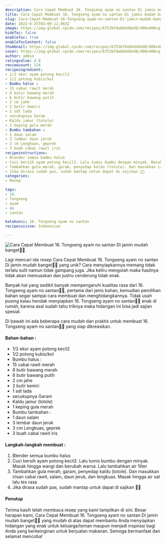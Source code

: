 ```yaml
---
description: Cara Cepat Membuat 16. Tongseng ayam no santan Di jamin mudah banget"
title: Cara Cepat Membuat 16. Tongseng ayam no santan Di jamin mudah banget
slug: Cara-Cepat-Membuat-16-Tongseng-ayam-no-santan-Di-jamin-mudah-banget
date: 2022-6-25T03:09:12.063Z
image: https://img-global.cpcdn.com/recipes/6753bfdab6ddded8/400x400cq70/photo.jpg
hideToc: false
enableToc: true
enableTocContent: false
thumbnail: https://img-global.cpcdn.com/recipes/6753bfdab6ddded8/400x400cq70/photo.jpg
cover: https://img-global.cpcdn.com/recipes/6753bfdab6ddded8/400x400cq70/photo.jpg
author: admin
ratingvalue: 4.8
reviewcount: 124
recipeingredient:
- 1/2 ekor ayam potong kecil2
- 1/2 potong kubis/kol
- Bumbu halus :
- 15 cabai rawit merah
- 8 butir bawang merah
- 6 butir bawang putih
- 2 cm jahe
- 2 butir kemiri
- 1 sdt lada
- secukupnya Garam
- Kaldu jamur (totole)
- 1 keping gula merah
- Bumbu tambahan :
- 1 daun salam
- 3 lembar daun jeruk
- 3 cm Lengkuas, geprek
- 3 buah cabai rawit iris
recipeinstructions:
- Blender semua bumbu halus
- Cuci bersih ayam potong kecil2. Lalu tumis bumbu dengan minyak. Masak hingga wangi dan berubah warna. Lalu tambahkan air 1liter
- Tambahkan gula merah, garam, penyedap kaldu (totole). Dan masukkan irisan cabai rawit, salam, daun jeruk, dan lengkuas. Masak hingga air sat lalu tes rasa
- Jika dirasa sudah pas, sudah mantap untuk dapat di sajikan 🤗🤗
categories:
- Resep

tags:
- 16.
- Tongseng
- ayam
- no
- santan

katakunci: 16. Tongseng ayam no santan
recipecuisine: Indonesian

---
```


![Cara Cepat Membuat 16. Tongseng ayam no santan Di jamin mudah banget👩‍🍳](https://img-global.cpcdn.com/recipes/6753bfdab6ddded8/400x400cq70/photo.jpg)

Lagi mencari ide resep Cara Cepat Membuat 16. Tongseng ayam no santan Di jamin mudah banget👩‍🍳 yang unik? Cara menyiapkannya memang tidak terlalu sulit namun tidak gampang juga. Jika keliru mengolah maka hasilnya tidak akan memuaskan dan justru cenderung tidak enak.

Banyak hal yang sedikit banyak mempengaruhi kualitas rasa dari 16. Tongseng ayam no santan👩‍🍳, pertama dari jenis bahan, kemudian pemilihan bahan segar sampai cara membuat dan menghidangkannya. Tidak usah pusing kalau hendak menyiapkan 16. Tongseng ayam no santan👩‍🍳 enak di rumah, karena asal sudah tahu triknya maka hidangan ini bisa jadi sajian spesial.

Di bawah ini ada beberapa cara mudah dan praktis untuk membuat 16. Tongseng ayam no santan👩‍🍳 yang siap dikreasikan.

<!--inarticleads1-->

#### Bahan-bahan :

- 1/2 ekor ayam potong kecil2
- 1/2 potong kubis/kol
- Bumbu halus :
- 15 cabai rawit merah
- 8 butir bawang merah
- 6 butir bawang putih
- 2 cm jahe
- 2 butir kemiri
- 1 sdt lada
- secukupnya Garam
- Kaldu jamur (totole)
- 1 keping gula merah
- Bumbu tambahan :
- 1 daun salam
- 3 lembar daun jeruk
- 3 cm Lengkuas, geprek
- 3 buah cabai rawit iris

<!--inarticleads2-->

#### Langkah-langkah membuat :

1. Blender semua bumbu halus
1. Cuci bersih ayam potong kecil2. Lalu tumis bumbu dengan minyak. Masak hingga wangi dan berubah warna. Lalu tambahkan air 1liter
1. Tambahkan gula merah, garam, penyedap kaldu (totole). Dan masukkan irisan cabai rawit, salam, daun jeruk, dan lengkuas. Masak hingga air sat lalu tes rasa
1. Jika dirasa sudah pas, sudah mantap untuk dapat di sajikan 🤗🤗

#### Penutup

Terima kasih telah membaca resep yang kami tampilkan di sini. Besar harapan kami, Cara Cepat Membuat 16. Tongseng ayam no santan Di jamin mudah banget👩‍🍳 yang mudah di atas dapat membantu Anda menyiapkan hidangan yang enak untuk keluarga/teman maupun menjadi inspirasi bagi Anda yang berkeinginan untuk berjualan makanan. Semoga bermanfaat dan selamat mencoba!